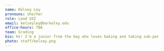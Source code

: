 ```yaml
---
name: Kelsey Ley
pronouns: she/her
role: Lead GSI
email: kelseyley@berkeley.edu
office-hours: TBA
team: Grading
bio: Hi! I'm a junior from the bay who loves baking and taking sub-par pictures of food. Looking forward to a fun semester!
photo: staff/kelsey.png
---
```


